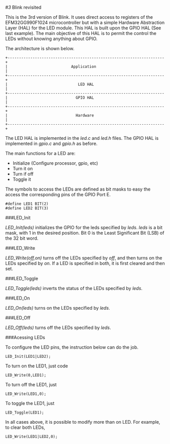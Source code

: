 #*3* Blink revisited

This is the 3rd version of Blink. It uses direct access to registers of the EFM32GG990F1024 microcontroller but with a simple Hardware Abstraction Layer (HAL) for the LED module. This HAL is built upon the GPIO HAL (See last example).
The main objective of this HAL is to permit the control the LEDs without knowing anything about GPIO.

The architecture is shown below.

    +---------------------------------------------------------------------+
    |                            Application                              |
    +---------------------------------------------------------------------+
    |                               LED HAL                               |
    +---------------------------------------------------------------------
    |                              GPIO HAL                               |
    +---------------------------------------------------------------------+
    |                              Hardware                               |
    +---------------------------------------------------------------------+

The LED HAL is implemented in the *led.c* and *led.h* files. The GPIO HAL is implemented in *gpio.c* and *gpio.h* as before.

The main functions for a LED are:

-   Initialize (Configure processor, gpio, etc)
-   Turn it on
-   Turn if off
-   Toggle it

The symbols to access the LEDs are defined as bit masks to easy the access the corresponding pins of the GPIO Port E.

    #define LED1 BIT(2)
    #define LED2 BIT(3)

###LED_Init

*LED_Init(leds)* initializes the GPIO for the leds specified by *leds*. *leds* is a bit mask, with 1 in the desired position. Bit 0 is the Least Significant Bit (LSB) of the 32 bit word.

###LED_Write

*LED_Write(off,on)* turns off the LEDs specified by *off*, and then turns on the LEDs specified by *on*. If a LED is specified in both, it is first cleared and then set.

###LED_Toggle

*LED_Toggle(leds)* inverts the status of the LEDs specified by *leds*.

###LED_On

*LED_On(leds)* turns on the LEDs specified by *leds*.

###LED_Off

*LED_Off(leds)* turns off the LEDs specified by *leds*.

###Acessing LEDs

To configure the LED pins, the instruction below can do the job.

    LED_Init(LED1|LED2);

To turn on the LED1, just code

    LED_Write(0,LED1);

To turn off the LED1, just

    LED_Write(LED1,0);

To toggle the LED1, just

    LED_Toggle(LED1);

In all cases above, it is possible to modify more than on LED. For example, to clear both LEDs,

    LED_Write(LED1|LED2,0);
